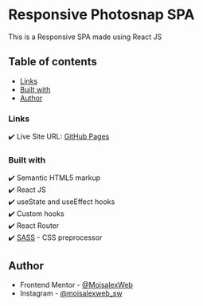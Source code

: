 # Responsive Photosnap SPA

This is a Responsive SPA made using React JS


## Table of contents

- [Links](#links)
- [Built with](#built-with)
- [Author](#author)


### Links

✔️ Live Site URL: [GitHub Pages](https://moisalexweb.github.io/photosnap-spa/)

### Built with

✔️ Semantic HTML5 markup <br>
✔️ React JS <br>
✔️ useState and useEffect hooks <br>
✔️ Custom hooks <br>
✔️ React Router <br>
✔️ <a href="https://sass-lang.com/">SASS</a> - CSS preprocessor <br>


## Author

- Frontend Mentor - [@MoisalexWeb](https://www.frontendmentor.io/profile/MoisalexWeb)
- Instagram - [@moisalexweb_sw](https://www.instagram.com/moisalexweb_sw/)

